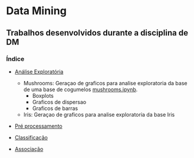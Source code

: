 # Data Mining
## Trabalhos desenvolvidos durante a disciplina de DM

### Índice

- [Análise Exploratória](https://github.com/manoelakohler/DataMining/tree/main/01_An%C3%A1liseExplorat%C3%B3ria)

  - Mushrooms: Geraçao de graficos para analise exploratoria da base de uma base de cogumelos [mushrooms.ipynb](https://github.com/manoelakohler/DataMining/blob/main/01_An%C3%A1liseExplorat%C3%B3ria/mushroom.ipynb).
      - Boxplots
      - Graficos de dispersao
      - Graficos de barras
  - Iris: Geraçao de graficos para analise exploratoria da base Iris


- [Pré processamento](https://github.com/manoelakohler/DataMining/tree/main/02_Pr%C3%A9Processamento)
- [Classificação](https://github.com/manoelakohler/DataMining/tree/main/03_Classifica%C3%A7%C3%A3o)
- [Associação](https://github.com/manoelakohler/DataMining/tree/main/04_Associa%C3%A7%C3%A3o)
